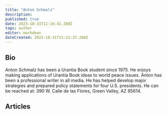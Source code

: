 ```yaml
---
title: "Anton Schmalz"
description:
published: true
date: 2023-10-31T11:16:41.388Z
tags: author
editor: markdown
dateCreated: 2023-10-31T11:12:37.284Z
---
```


## Bio

Anton Schmalz has been a Urantia Book student since 1975. He enjoys making applications of Urantia Book ideas to world peace issues. Anton has been a professional writer in all media. He has helped develop major strategies and prepared policy statements for four U.S. presidents. He can be reached at: 390 W. Calle de las Flores, Green Valley, AZ 85614.

## Articles

